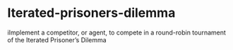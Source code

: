 # Iterated-prisoners-dilemma
iImplement a competitor, or agent, to compete in a round-robin tournament of the Iterated Prisoner’s Dilemma
